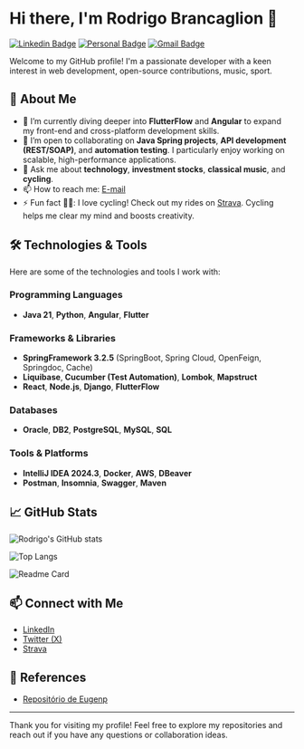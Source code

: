 # Hi there, I'm Rodrigo Brancaglion 👋

<!--
**rodrigobrancaglion/rodrigobrancaglion** is a ✨ special ✨ repository because its `README.md` (this file) appears on your GitHub profile.
-->
[![Linkedin Badge](https://img.shields.io/badge/-LinkedIn-6633cc?style=flat-square&logo=Linkedin&logoColor=white&link=https://www.linkedin.com/in/rodrigobrancaglion/)](https://www.linkedin.com/in/rodrigobrancaglion/)
[![Personal Badge](https://img.shields.io/badge/-Website-6633cc?style=flat-square&logo=Me&logoColor=white&link=https://linktr.ee/rodrigobrancaglion)](https://linktr.ee/rodrigobrancaglion)
[![Gmail Badge](https://img.shields.io/badge/-rodrigo.brancaglion@gmail.com-6633cc?style=flat-square&logo=Gmail&logoColor=white&link=mailto:rodrigo.brancaglion@gmail.com)](mailto:rodrigo.brancaglion@gmail.com)


Welcome to my GitHub profile! I'm a passionate developer with a keen interest in web development, open-source contributions, music, sport.

## 🚀 About Me

- 🌱 I’m currently diving deeper into **FlutterFlow** and **Angular** to expand my front-end and cross-platform development skills.  
- 👯 I’m open to collaborating on **Java Spring projects**, **API development (REST/SOAP)**, and **automation testing**. I particularly enjoy working on scalable, high-performance applications.  
- 💬 Ask me about **technology**, **investment stocks**, **classical music**, and **cycling**.  
- 📫 How to reach me: [E-mail](mailto:rodrigo.brancaglion@gmail.com)  
- ⚡ Fun fact 🚴🏻: I love cycling! Check out my rides on [Strava](https://www.strava.com/athletes/rodrigobrancaglion). Cycling helps me clear my mind and boosts creativity.


## 🛠️ Technologies & Tools

Here are some of the technologies and tools I work with:

### Programming Languages
- **Java 21**, **Python**, **Angular**, **Flutter**

### Frameworks & Libraries
- **SpringFramework 3.2.5** (SpringBoot, Spring Cloud, OpenFeign, Springdoc, Cache)
- **Liquibase**, **Cucumber (Test Automation)**, **Lombok**, **Mapstruct**
- **React**, **Node.js**, **Django**, **FlutterFlow**

### Databases
- **Oracle**, **DB2**, **PostgreSQL**, **MySQL**, **SQL**

### Tools & Platforms
- **IntelliJ IDEA 2024.3**, **Docker**, **AWS**, **DBeaver**
- **Postman**, **Insomnia**, **Swagger**, **Maven**


## 📈 GitHub Stats

![Rodrigo's GitHub stats](https://github-readme-stats.vercel.app/api?username=rodrigobrancaglion&show_icons=true&theme=radical)

![Top Langs](https://github-readme-stats.vercel.app/api/top-langs/?username=rodrigobrancaglion&theme=radical&layout=donut)

![Readme Card](https://github-readme-stats.vercel.app/api/pin/?username=rodrigobrancaglion&repo=github-readme-stats&theme=radical)


## 📫 Connect with Me

- [LinkedIn](https://www.linkedin.com/in/rodrigobrancaglion/)
- [Twitter (X)](https://x.com/r_brancaglion)  
- [Strava](https://www.strava.com/athletes/rodrigobrancaglion)
<!-- - Personal Website: [Your Website URL]-->

<!--
## 📝 Latest Blog Posts
-->
<!-- BLOG-POST-LIST:START -->
<!--
- [Your Blog Post Title](Your Blog Post URL)
- [Your Blog Post Title](Your Blog Post URL)
-->
<!-- BLOG-POST-LIST:END -->

## 🔗 References

- [Repositório de Eugenp](https://github.com/eugenp/nomedorepositorio)
---

Thank you for visiting my profile! Feel free to explore my repositories and reach out if you have any questions or collaboration ideas.
